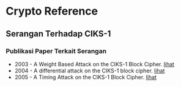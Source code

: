 # Crypto Reference

## Serangan Terhadap CIKS-1

### Publikasi Paper Terkait Serangan

* 2003 - A Weight Based Attack on the CIKS-1 Block Cipher. [lihat](2003.kidney_heys_norvell.pdf)
* 2004 - A differential attack on the CIKS-1 block cipher. [lihat](2004.kidney_heys_norvell.pdf)
* 2005 - A Timing Attack on the CIKS-1 Block Cipher. [lihat](2005.furlong_heys.pdf)